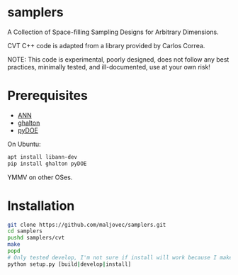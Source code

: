 # samplers
A Collection of Space-filling Sampling Designs for Arbitrary Dimensions.

CVT C++ code is adapted from a library provided by Carlos Correa.

NOTE: This code is experimental, poorly designed, does not follow any best practices, minimally tested, and ill-documented, use at your own risk!

# Prerequisites

 * [ANN](https://www.cs.umd.edu/~mount/ANN/)
 * [ghalton](https://github.com/fmder/ghalton)
 * [pyDOE](https://pythonhosted.org/pyDOE/)
 
 On Ubuntu:
 ```bash
 apt install libann-dev
 pip install ghalton pyDOE
 ```
 YMMV on other OSes.
 
# Installation

```bash
git clone https://github.com/maljovec/samplers.git
cd samplers
pushd samplers/cvt
make
popd
# Only tested develop, I'm not sure if install will work because I make no effort to move the createCVT executable.
python setup.py [build|develop|install]
```
